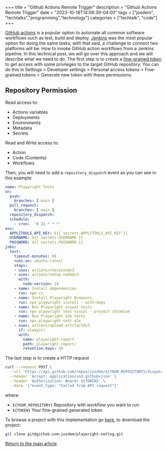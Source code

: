 +++
title =  "Github Actions Remote Trigger"
description = "Github Actions Remote Trigger"
date = "2023-10-18T14:06:39-04:00"
tags = ["josdem", "techtalks","programming","technology"]
categories = ["techtalk", "code"]
+++

[GitHub actions](https://github.com/features/actions) is a popular option to automate all common software workflows such as test, build and deploy. [Jenkins](https://www.jenkins.io/) was the most popular option for doing the same tasks; with that said, a challenge to connect two platforms will be: How to invoke GitHub action workflows from a Jenkins pipeline. In this technical post, we will go over this approach and we will describe what we need to do. The first step is to create a [fine-grained token](https://github.blog/2022-10-18-introducing-fine-grained-personal-access-tokens-for-github/) to get access with some privileges to the target GitHub repository. You can do this in Settings > Developer settings > Personal access tokens > Fine-grained tokens > Generate new token with these permissions:

## Repository Permission
Read access to:
- Actions variables
- Deployments
- Environments
- Metadata
- Secrets

Read and Write access to:
- Action
- Code (Contents)
- Workflows

Then, you will need to add a `repository_dispatch` event as you can see in this example:

```yaml
name: Playwright Tests
on:
  push:
    branches: [ main ]
  pull_request:
    branches: [ main ]
  repository_dispatch:
  schedule:
    - cron:  '0 21 * * *'
env:
  APPLITOOLS_API_KEY: ${{ secrets.APPLITOOLS_API_KEY }}
  USERNAME: ${{ secrets.USERNAME }}
  PASSWORD: ${{ secrets.PASSWORD }}
jobs:
  test:
    timeout-minutes: 60
    runs-on: ubuntu-latest
    steps:
    - uses: actions/checkout@v3
    - uses: actions/setup-node@v3
      with:
        node-version: 18
    - name: Install dependencies
      run: npm ci
    - name: Install Playwright Browsers
      run: npx playwright install --with-deps
    - name: Run Playwright visual tests
      run: npx playwright test visual --project chromium
    - name: Run Playwright e2e tests
      run: npx playwright test e2e
    - uses: actions/upload-artifact@v3
      if: always()
      with:
        name: playwright-report
        path: playwright-report/
        retention-days: 30
```

The last step is to create a HTTP request

```bash
curl --request POST \
  --url 'https://api.github.com/repos/josdem/${YOUR_REPOSITORY}/dispatches' \
  --header 'Accept: application/vnd.github+json' \
  --header 'Authorization: Bearer ${TOKEN}' \
  --data '{"event_type: "Called from API request"}'
```

where:
- `${YOUR_REPOSITORY}` Repository with workflow you want to run
- `${TOKEN}` Your fine-grained generated token


To browse a project with this implementation go [here](https://github.com/josdem/playwright-vetlog), to download the project:

```bash
git clone git@github.com:josdem/playwright-vetlog.git
```

[Return to the main article](/techtalk/sysadmin)
